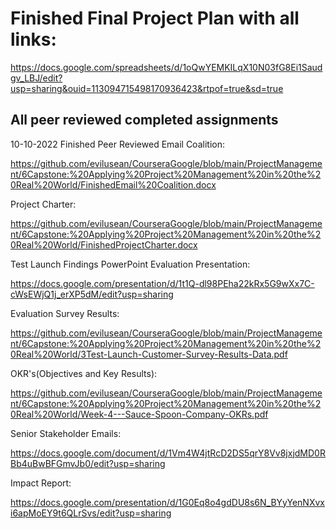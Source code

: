 # Finished Final Project Plan with all links:

https://docs.google.com/spreadsheets/d/1oQwYEMKILqX10N03fG8Ei1Saudgv_LBJ/edit?usp=sharing&ouid=113094715498170936423&rtpof=true&sd=true

## All peer reviewed completed assignments

10-10-2022	Finished Peer Reviewed Email Coalition:

https://github.com/evilusean/CourseraGoogle/blob/main/ProjectManagement/6Capstone:%20Applying%20Project%20Management%20in%20the%20Real%20World/FinishedEmail%20Coalition.docx

Project Charter: 

https://github.com/evilusean/CourseraGoogle/blob/main/ProjectManagement/6Capstone:%20Applying%20Project%20Management%20in%20the%20Real%20World/FinishedProjectCharter.docx

Test Launch Findings PowerPoint Evaluation Presentation:	

https://docs.google.com/presentation/d/1t1Q-dl98PEha22kRx5G9wXx7C-cWsEWjQ1j_erXP5dM/edit?usp=sharing

Evaluation Survey Results:

https://github.com/evilusean/CourseraGoogle/blob/main/ProjectManagement/6Capstone:%20Applying%20Project%20Management%20in%20the%20Real%20World/3Test-Launch-Customer-Survey-Results-Data.pdf

OKR's(Objectives and Key Results):

https://github.com/evilusean/CourseraGoogle/blob/main/ProjectManagement/6Capstone:%20Applying%20Project%20Management%20in%20the%20Real%20World/Week-4---Sauce-Spoon-Company-OKRs.pdf

Senior Stakeholder Emails:

https://docs.google.com/document/d/1Vm4W4jtRcD2DS5qrY8Vv8jxjdMD0RBb4uBwBFGmvJb0/edit?usp=sharing

Impact Report:

https://docs.google.com/presentation/d/1G0Eq8o4gdDU8s6N_BYyYenNXvxi6apMoEY9t6QLrSvs/edit?usp=sharing
